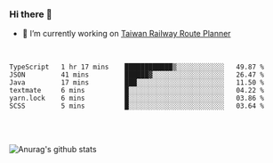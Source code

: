 ### Hi there 👋

- 🔭 I’m currently working on [Taiwan Railway Route Planner](https://github.com/Taiwan-Railway-Route-Planner)

<br/>

<!--START_SECTION:waka-->

```text
TypeScript   1 hr 17 mins    ████████████▒░░░░░░░░░░░░   49.87 %
JSON         41 mins         ██████▓░░░░░░░░░░░░░░░░░░   26.47 %
Java         17 mins         ███░░░░░░░░░░░░░░░░░░░░░░   11.50 %
textmate     6 mins          █░░░░░░░░░░░░░░░░░░░░░░░░   04.22 %
yarn.lock    6 mins          █░░░░░░░░░░░░░░░░░░░░░░░░   03.86 %
SCSS         5 mins          █░░░░░░░░░░░░░░░░░░░░░░░░   03.64 %
```

<!--END_SECTION:waka-->

<br/>
<br/>

![Anurag's github stats](https://github-readme-stats.vercel.app/api?username=DepickereSven&show_icons=true&theme=tokyonight)



<!--
**DepickereSven/DepickereSven** is a ✨ _special_ ✨ repository because its `README.md` (this file) appears on your GitHub profile.

Here are some ideas to get you started:

- 🔭 I’m currently working on ...
- 🌱 I’m currently learning ...
- 👯 I’m looking to collaborate on ...
- 🤔 I’m looking for help with ...
- 💬 Ask me about ...
- 📫 How to reach me: ...
- 😄 Pronouns: ...
- ⚡ Fun fact: ...
-->
